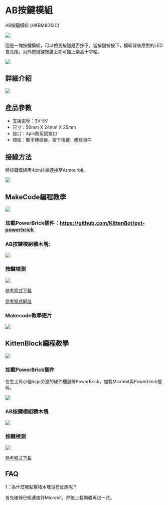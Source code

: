 # AB按鍵模組

AB按鍵模組 (HKBM8012C)

![](./images/08_03.png)

這是一塊按鍵模組，可以檢測按鍵是否按下。當按鍵被按下，模組背後應對的LED會亮燈。另外按键键按鍵上亦可插上樂高十字軸。

![](./images/IMG_2569.GIF)

## 詳細介紹

![](./images/08_01.png)

## 產品參數

- 支援電壓：3V-5V
- 尺寸：56mm X 24mm X 25mm
- 接口：4pin防反插接口
- 類型：數字傳感器，按下按鍵，觸發事件

## 接線方法

將按鍵模組用4pin排線連接至Armourbit。

![](./kbimages/08_02.png)

## MakeCode編程教學

![](./images/mcbanner.png)

### 加載PowerBrick插件：https://github.com/KittenBot/pxt-powerbrick

### AB按鍵模組積木塊:

![](./images/bumperblocks.png)

### 按鍵檢測

![](./images/bumper.png)

[參考程式下載](https://bit.ly/PowerbrickM6_01Hex)

[參考程式網址](https://makecode.microbit.org/_9k42wKXeaP6j)

### Makecode教學短片

[![](./images/bumpertut.png)](https://youtu.be/BT1TUlmbMm8?t=370)

## KittenBlock編程教學

![](./images/kbbanner.png)

### 加載PowerBrick插件

在左上角小貓logo旁邊的硬件欄選擇PowerBrick，加載Microbit與Powerbrick插件。

![](./kbimages/addextension.png)

### AB按鍵模組積木塊

![](./kbimages/kbbumpersblock.png)

### 按鍵檢測

![](./kbimages/kbbumpers.png)

[參考程式下載](https://bit.ly/PowerbrickM6_01sb3)

## FAQ

1：為什麼我點擊積木塊沒有反應呢？

首先確保已經連接好Microbit，然後上載韌體再試一試。